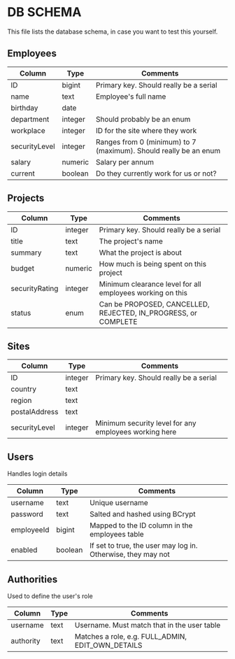 # DB SCHEMA

This file lists the database schema, in case you want to test this yourself.

## Employees

| Column        | Type      | Comments |
|---------------|-----------|-----------|
| ID            | bigint    | Primary key. Should really be a serial |
| name          | text      | Employee's full name |
| birthday      | date      |  |
| department    | integer   | Should probably be an enum |
| workplace     | integer   | ID for the site where they work |
| securityLevel | integer   | Ranges from 0 (minimum) to 7 (maximum). Should really be an enum |
| salary        | numeric   | Salary per annum |
| current       | boolean   | Do they currently work for us or not? |


## Projects

| Column        | Type      | Comments |
|---------------|-----------|-----------|
| ID            | integer   | Primary key. Should really be a serial |
| title         | text      | The project's name |
| summary       | text      | What the project is about |
| budget        | numeric   | How much is being spent on this project |
| securityRating     | integer   | Minimum clearance level for all employees working on this |
| status | enum | Can be PROPOSED, CANCELLED, REJECTED, IN_PROGRESS, or COMPLETE |


## Sites

| Column        | Type      | Comments |
|---------------|-----------|-----------|
| ID            | integer   | Primary key. Should really be a serial |
| country       | text      |  |
| region        | text      |  |
| postalAddress | text      |  |
| securityLevel | integer   | Minimum security level for any employees working here |

## Users

Handles login details

| Column        | Type      | Comments  |
|---------------|-----------|-----------|
| username      | text      | Unique username |
| password      | text      | Salted and hashed using BCrypt |
| employeeId    | bigint    | Mapped to the ID column in the employees table |
| enabled       | boolean   | If set to true, the user may log in. Otherwise, they may not |


## Authorities

Used to define the user's role

| Column        | Type      | Comments  |
|---------------|-----------|-----------|
| username      | text      | Username. Must match that in the user table |
| authority     | text      | Matches a role, e.g. FULL_ADMIN, EDIT_OWN_DETAILS |

